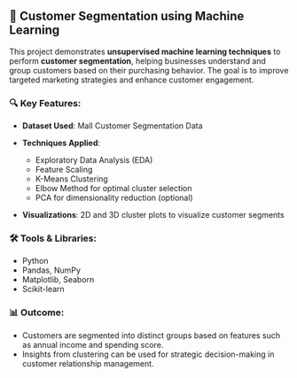 

## 🧠 Customer Segmentation using Machine Learning

This project demonstrates **unsupervised machine learning techniques** to perform **customer segmentation**, helping businesses understand and group customers based on their purchasing behavior. The goal is to improve targeted marketing strategies and enhance customer engagement.

### 🔍 Key Features:

* **Dataset Used**: Mall Customer Segmentation Data
* **Techniques Applied**:

  * Exploratory Data Analysis (EDA)
  * Feature Scaling
  * K-Means Clustering
  * Elbow Method for optimal cluster selection
  * PCA for dimensionality reduction (optional)
* **Visualizations**: 2D and 3D cluster plots to visualize customer segments

### 🛠️ Tools & Libraries:

* Python
* Pandas, NumPy
* Matplotlib, Seaborn
* Scikit-learn

### 📊 Outcome:

* Customers are segmented into distinct groups based on features such as annual income and spending score.
* Insights from clustering can be used for strategic decision-making in customer relationship management.

